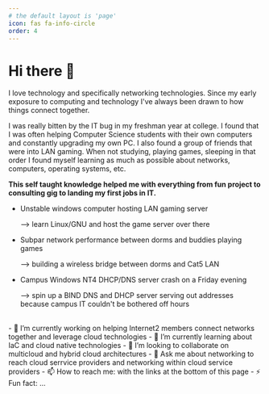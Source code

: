 ```yaml
---
# the default layout is 'page'
icon: fas fa-info-circle
order: 4
---
```


# Hi there 👋

I love technology and specifically networking technologies. 
Since my early exposure to computing and technology I've always been drawn to how things connect together.

I was really bitten by the IT bug in my freshman year at college.
I found that I was often helping Computer Science students with their own computers and constantly upgrading my own PC.
I also found a group of friends that were into LAN gaming. When not studying, playing games, sleeping in that order I found myself learning as much as possible about networks, computers, operating systems, etc.

**This self taught knowledge helped me with everything from fun project to consulting gig to landing my first jobs in IT.**

- Unstable windows computer hosting LAN gaming server

    --> learn Linux/GNU and host the game server over there

- Subpar network performance between dorms and buddies playing games

    --> building a wireless bridge between dorms and Cat5 LAN

- Campus Windows NT4 DHCP/DNS server crash on a Friday evening

    --> spin up a BIND DNS and DHCP server serving out addresses because campus IT couldn't be bothered off hours

<br>
- 🔭 I’m currently working on helping Internet2 members connect networks together and leverage cloud technologies
- 🌱 I’m currently learning about IaC and cloud native technologies
- 👯 I’m looking to collaborate on multicloud and hybrid cloud architectures
- 💬 Ask me about networking to reach cloud serrvice providers and networking within cloud service providers
- 📫 How to reach me: with the links at the bottom of this page
- ⚡ Fun fact: ...